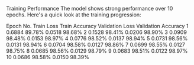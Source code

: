 Training Performance
The model shows strong performance over 10 epochs. Here's a quick look at the training progression:

Epoch No.	Train Loss	Train Accuracy	Validation Loss	Validation Accuracy
1	0.6884	89.78%	0.0518	98.68%
2	0.1528	98.41%	0.0206	98.90%
3	0.0909	98.48%	0.0153	98.97%
4	0.0776	98.52%	0.0137	98.94%
5	0.0731	98.56%	0.0131	98.94%
6	0.0704	98.58%	0.0127	98.86%
7	0.0699	98.55%	0.0127	98.75%
8	0.0685	98.56%	0.0129	98.79%
9	0.0683	98.51%	0.0122	98.97%
10	0.0686	98.58%	0.0150	98.39%
